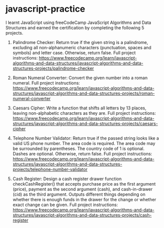 # javascript-practice
I learnt JavaScript using freeCodeCamp JavaScript Algorithms and Data Structures and earned the certification by completing the following 5 projects.

1. Palindrome Checker: Return true if the given string is a palindrome, excluding all non-alphanumeric characters (punctuation, spaces and symbols) and letter case. Otherwise, return false.
Full project instructions: https://www.freecodecamp.org/learn/javascript-algorithms-and-data-structures/javascript-algorithms-and-data-structures-projects/palindrome-checker

2. Roman Numeral Converter: Convert the given number into a roman numeral.
Full project instructions: https://www.freecodecamp.org/learn/javascript-algorithms-and-data-structures/javascript-algorithms-and-data-structures-projects/roman-numeral-converter

3. Caesars Cipher: Write a function that shifts all letters by 13 places, leaving non-alphabetic characters as they are.
Full project instructions: https://www.freecodecamp.org/learn/javascript-algorithms-and-data-structures/javascript-algorithms-and-data-structures-projects/caesars-cipher

4. Telephone Number Validator: Return true if the passed string looks like a valid US phone number. The area code is required. The area code may be surrounded by parentheses. The country code of 1 is optional. Dashes are optional. Otherwise, return false.
Full project instructions: https://www.freecodecamp.org/learn/javascript-algorithms-and-data-structures/javascript-algorithms-and-data-structures-projects/telephone-number-validator

5. Cash Register: Design a cash register drawer function checkCashRegister() that accepts purchase price as the first argument (price), payment as the second argument (cash), and cash-in-drawer (cid) as the third argument. Outputs different things depending on whether there is enough funds in the drawer for the change or whether exact change can be given.
Full project instructions: https://www.freecodecamp.org/learn/javascript-algorithms-and-data-structures/javascript-algorithms-and-data-structures-projects/cash-register
